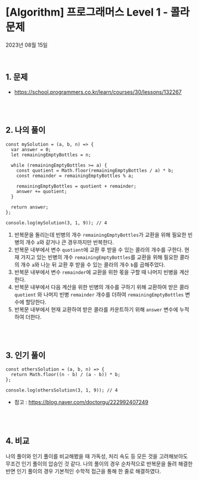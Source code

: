 # **[Algorithm] 프로그래머스 Level 1 - 콜라 문제**

2023년 08월 15일

<br>

## **1. 문제**

- https://school.programmers.co.kr/learn/courses/30/lessons/132267

<br>
<br>

## **2. 나의 풀이**

```tsx
const mySolution = (a, b, n) => {
  var answer = 0;
  let remainingEmptyBottles = n;

  while (remainingEmptyBottles >= a) {
    const quotient = Math.floor(remainingEmptyBottles / a) * b;
    const remainder = remainingEmptyBottles % a;

    remainingEmptyBottles = quotient + remainder;
    answer += quotient;
  }

  return answer;
};

console.log(mySolution(3, 1, 9)); // 4
```

1. 반복문을 돌리는데 빈병의 개수 `remainingEmptyBottles`가 교환을 위해 필요한 빈병의 개수 `a`와 같거나 큰 경우까지만 반복한다.
2. 반복문 내부에서 변수 `quotient`에 교환 후 받을 수 있는 콜라의 개수를 구한다. 현재 가지고 있는 빈병의 개수 `remainingEmptyBottles`를 교환을 위해 필요한 콜라의 개수 `a`와 나눈 뒤 교환 후 받을 수 있는 콜라의 개수 `b`를 곱해주었다.
3. 반복문 내부에서 변수 `remainder`에 교환을 위한 몫을 구할 때 나머지 빈병을 계산한다.
4. 반복문 내부에서 다음 계산을 위한 빈병의 개수를 구하기 위해 교환하여 받은 콜라 `quotient` 와 나머지 빈병 `remainder` 개수를 더하여 `remainingEmptyBottles` 변수에 할당한다.
5. 반복문 내부에서 현재 교환하여 받은 콜라를 카운트하기 위해 `answer` 변수에 누적하여 더한다.

<br>
<br>

## **3. 인기 풀이**

```tsx
const othersSolution = (a, b, n) => {
  return Math.floor((n - b) / (a - b)) * b;
};

console.log(othersSolution(3, 1, 9)); // 4
```

- 참고 : https://blog.naver.com/doctorgu/222992407249

<br>
<br>

## **4. 비교**

나의 풀이와 인기 풀이를 비교해봤을 때 가독성, 처리 속도 등 모든 것을 고려해보아도 무조건 인기 풀이의 압승인 것 같다. 나의 풀이의 경우 순차적으로 반복문을 돌려 해결한 반면 인기 풀이의 경우 기본적인 수학적 접근을 통해 한 줄로 해결하였다.

<br>
